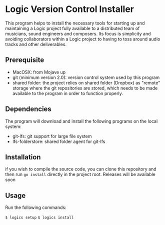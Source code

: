 # Logic Version Control Installer

This program helps to install the necessary tools for starting up and maintaining a Logic project fully available to a distributed team of musicians, sound engineers and composers. Its focus is simplicity and avoiding collaborators within a Logic project to having to toss around audio tracks and other deliverables.

## Prerequisite

* MacOSX: from Mojave up
* git (minimum version 2.0): version control system used by this program
* shared folder: the project relies on shared folder (Dropbox)  as "remote" storage where the git repositories are stored, which needs to be made available to the program in order to function properly.

## Dependencies

The program will download and install the following programs on the local system:
* git-lfs: git support for large file system
* lfs-folderstore: shared folder agent for git-lfs

## Installation

if you wish to compile the source code, you can clone this repository and then run `go install` directly in the project root. Releases will be available soon

## Usage

Run the following commands:

`$ logics setup`
`$ logics install`

